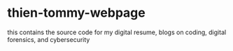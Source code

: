 # thien-tommy-webpage
this contains the source code for my digital resume, blogs on coding, digital forensics, and cybersecurity
